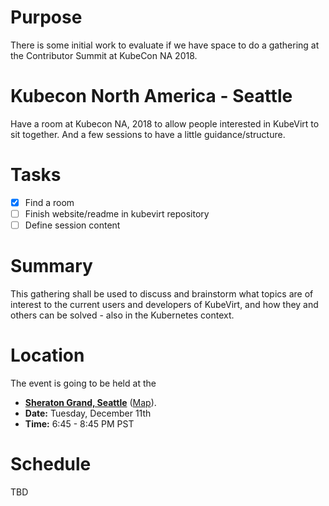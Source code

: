 # Purpose

There is some initial work to evaluate if we have space to do a gathering at
the Contributor Summit at KubeCon NA 2018.

# Kubecon North America - Seattle

Have a room at Kubecon NA, 2018 to allow people interested in KubeVirt to sit together.
And a few sessions to have a little guidance/structure.

# Tasks

- [x] Find a room
- [ ] Finish website/readme in kubevirt repository
- [ ] Define session content

# Summary

This gathering shall be used to discuss and brainstorm what topics are of interest to the current users and developers of KubeVirt, and how they and others can be solved - also in the Kubernetes context.

# Location

The event is going to be held at the 

* **[Sheraton Grand, Seattle](https://www.marriott.com/hotels/travel/seasi-sheraton-grand-seattle/)** ([Map](https://osm.org/go/WIdFFuG~p?m=&way=232078056)).
* **Date:** Tuesday, December 11th
* **Time:** 6:45 - 8:45 PM PST

# Schedule

TBD
